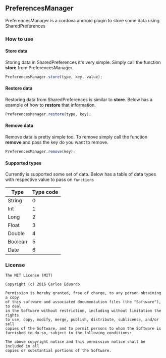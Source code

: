 ## PreferencesManager

PreferencesManager is a cordova android plugin to store some data using SharedPreferences

### How to use

#### Store data

Storing data in SharedPreferences it's very simple.
Simply call the function **store** from PreferencesManager.

```javascript
PreferencesManager.store(type, key, value);
```

#### Restore data

Restoring data from SharedPreferences is similar to **store**.
Below has a example of how to **restore** that information.

```javascript
PreferencesManager.restore(type, key);
```

#### Remove data

Remove data is pretty simple too. To remove simply call the function **remove** and pass the key do you want to remove.

```javascript
PreferencesManager.remove(key);
```

#### Supported types

Currently is supported some set of data. Below has a table of data types with respective value to pass on `functions`

Type | Type code
------------ | -------------
String | 0
Int | 1
Long | 2
Float | 3
Double | 4
Boolean | 5
Date | 6


### License

```
The MIT License (MIT)

Copyright (c) 2016 Carlos Eduardo

Permission is hereby granted, free of charge, to any person obtaining a copy
of this software and associated documentation files (the "Software"), to deal
in the Software without restriction, including without limitation the rights
to use, copy, modify, merge, publish, distribute, sublicense, and/or sell
copies of the Software, and to permit persons to whom the Software is
furnished to do so, subject to the following conditions:

The above copyright notice and this permission notice shall be included in all
copies or substantial portions of the Software.
```
